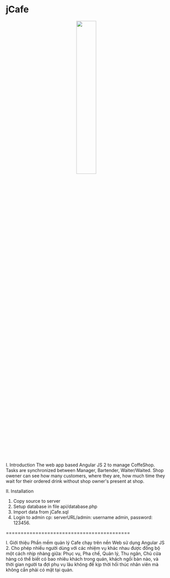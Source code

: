 # jCafe

<div style="text-align:center"><img src ="https://github.com/tuantdang/jCafe/blob/master/img/1.jpg" width="35%" height="35%"/></div>

I. Introduction
The web app based Angular JS 2 to manage CoffeShop.
Tasks are synchronized between Manager, Bartender, Waiter/Waited.
Shop owener can see how many customers, where they are, how much time they wait for their ordered drink without shop owner's present at shop.

II. Installation

1. Copy source to server
2. Setup database in file api/database.php
3. Import data from jCafe.sql
4. Login to admin cp: serverURL/admin: username admin, password: 123456.

==========================================

I. Giới thiệu
Phần mềm quản lý Cafe chạy trên nền Web sử dụng Angular JS 2.
Cho phép nhiều người dùng với các nhiệm vụ khác nhau được đồng bộ một cách nhịp nhàng giữa: Phục vụ, Pha chế, Quản lý, Thu ngân,
Chủ cửa hàng có thể biết có bao nhiêu khách trong quán, khách ngồi bàn nào, và thời gian người ta đợi phụ vụ lâu không để kịp thời hối thúc nhân viên mà không cần phải có mặt tại quán.


